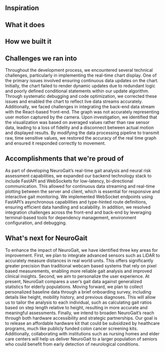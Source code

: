 ## Inspiration


## What it does

## How we built it

## Challenges we ran into
Throughout the development process, we encountered several technical challenges, particularly in implementing the real-time chart display. One of the primary issues involved ensuring continuous data updates on the chart. Initially, the chart failed to render dynamic updates due to redundant logic and poorly defined conditional statements within our update algorithm. Through systematic debugging and code optimization, we corrected these issues and enabled the chart to reflect live data streams accurately. Additionally, we faced challenges in integrating the back-end data stream with the React-based front-end. The graph was not accurately representing user motion captured by the camera. Upon investigation, we identified that the visualization was based on averaged values rather than raw sensor data, leading to a loss of fidelity and a disconnect between actual motion and displayed results. By modifying the data processing pipeline to transmit raw, time sensitive values, we restored the accuracy of the real time graph and ensured it responded correctly to movement.


## Accomplishments that we're proud of
As part of developing NeuroGait’s real-time gait analysis and neural risk assessment capabilities, we expanded our backend technology stack to include FastAPI and WebSockets for low-latency, bi-directional communication. This allowed for continuous data streaming and real-time plotting between the server and client, which is essential for responsive and interactive gait monitoring. We implemented WebSocket endpoints using FastAPI’s asynchronous capabilities and type-hinted route definitions, ensuring efficient data handling and scalability. In addition, we resolved integration challenges across the front-end and back-end by leveraging terminal-based tools for dependency management, environment configuration, and debugging.

## What's next for NeuroGait
To enhance the impact of NeuroGait, we have identified three key areas for improvement.
First, we plan to integrate advanced sensors such as LiDAR to accurately measure distances in real world units. This offers significantly greater precision than traditional webcam based systems that rely on pixel based measurements, enabling more reliable gait analysis and improved clinical insights.
Second, we aim to personalize the user experience. At present, NeuroGait compares a user’s gait data against generalized statistics for elderly populations. Moving forward, we plan to collect personalized baseline data through a brief onboarding survey, including details like height, mobility history, and previous diagnoses. This will allow us to tailor the analysis to each individual, such as calculating gait ratios based on step length relative to height, resulting in more accurate and meaningful assessments.
Finally, we intend to broaden NeuroGait’s reach through both hardware accessibility and strategic partnerships. Our goal is to release an affordable hardware kit that could be subsidized by healthcare programs, much like publicly funded colon cancer screening kits. Additionally, collaborating with institutions such as nursing homes and elder care centers will help us deliver NeuroGait to a larger population of seniors who could benefit from early detection of neurological conditions.
